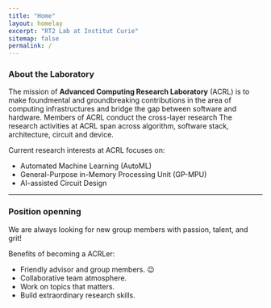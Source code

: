 ```yaml
---
title: "Home"
layout: homelay
excerpt: "RT2 Lab at Institut Curie"
sitemap: false
permalink: /
---
```


### About the Laboratory

The mission of __Advanced Computing Research Laboratory__ (ACRL) is to make foundmental and groundbreaking contributions in the area of computing infrastructures and bridge the gap between software and hardware. Members of ACRL conduct the cross-layer research
The research activities at ACRL span across algorithm, software stack, architecture, circuit and device.

Current research interests at ACRL focuses on:
- Automated Machine Learning (AutoML)
- General-Purpose in-Memory Processing Unit (GP-MPU)
- AI-assisted Circuit Design 



-----

### Position openning

We are always looking for new group members with passion, talent, and grit!

Benefits of becoming a ACRLer:
- Friendly advisor and group members. :wink:
- Collaborative  team atmosphere.
- Work on topics that matters.
- Build extraordinary research skills.
<!-- - Obtain strong resume and brilliant future career. -->